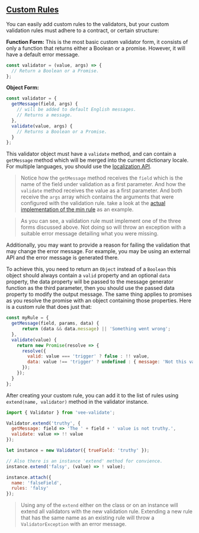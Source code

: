 ## [Custom Rules](#custom-rules)

You can easily add custom rules to the validators, but your custom validation rules must adhere to a contract, or certain structure:  

**Function Form:** This is the most basic custom validator form, it consists of only a function that returns either a Boolean or a promise. However, it will have a default error message.

```js
const validator = (value, args) => {
  // Return a Boolean or a Promise.
};
```
**Object Form:** 
```js
const validator = {
  getMessage(field, args) {
    // will be added to default English messages.
    // Returns a message.
  },
  validate(value, args) {
    // Returns a Boolean or a Promise.
  }
};
```


This validator object must have a `validate` method, and can contain a `getMessage` method which will be merged into the current dictionary locale. For multiple languages, you should use the [localization API](localization.html).

> Notice how the `getMessage` method receives the `field` which is the name of the field under validation as a first parameter. And how the `validate` method receives the value as a first parameter. And both receive the `args` array which contains the arguments that were configured with the validation rule. take a look at the [actual implementation of the min rule](https://github.com/logaretm/vee-validate/blob/master/src/rules/min.js) as an example.

> As you can see, a validation rule must implement one of the three forms discussed above. Not doing so will throw an exception with a suitable error message detailing what you were missing.

Additionally, you may want to provide a reason for failing the validation that may change the error message. For example, you may be using an external API and the error message is generated there.

To achieve this, you need to return an `Object` instead of a `Boolean` this object should always contain a `valid` property and an optional `data` property, the data property will be passed to the message generator function as the third parameter, then you should use the passed data property to modify the output message. The same thing applies to promises as you resolve the promise with an object containing those properties. Here is a custom rule that does just that:

```js
const myRule = {
  getMessage(field, params, data) {
      return (data && data.message) || 'Something went wrong';
  },
  validate(value) {
    return new Promise(resolve => {
      resolve({
        valid: value === 'trigger' ? false : !! value,
        data: value !== 'trigger' ? undefined : { message: 'Not this value' }
      });
    });
  }
};
```

After creating your custom rule, you can add it to the list of rules using `extend(name, validator)` method in the validator instance. 

```js
import { Validator } from 'vee-validate';

Validator.extend('truthy', {
  getMessage: field => 'The ' + field + ' value is not truthy.',
  validate: value => !! value
});

let instance = new Validator({ trueField: 'truthy' });

// Also there is an instance 'extend' method for convience.
instance.extend('falsy', (value) => ! value);

instance.attach({
  name: 'falseField',
  rules: 'falsy'
});
```
> Using any of the `extend` either on the class or on an instance will extend all validators with the new validation rule. Extending a new rule that has the same name as an existing rule will throw a `ValidatorException` with an error message.